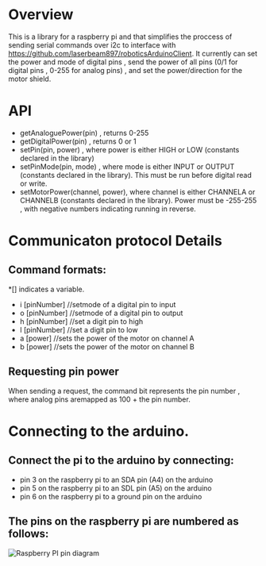 # Overview

This is a library for a raspberry pi and that simplifies the proccess of
sending serial commands over i2c to interface with https://github.com/laserbeam897/roboticsArduinoClient.
It currently can set the power and mode of digital pins , send the power of all pins 
(0/1 for digital pins , 0-255 for analog pins) , and set the power/direction for the motor shield.

# API

* getAnaloguePower(pin) , returns 0-255
* getDigitalPower(pin) , returns 0 or 1
* setPin(pin, power) , where power is either HIGH or LOW (constants declared in the library)
* setPinMode(pin, mode) , where mode is either INPUT or OUTPUT (constants declared in the library). This must be run before digital read or write.
* setMotorPower(channel, power), where channel is either CHANNELA or CHANNELB (constants declared in the library). Power must be -255-255 , with 
negative numbers indicating running in reverse.

# Communicaton protocol Details

## Command formats:
*[] indicates a variable. 
* i [pinNumber] //setmode of a digital pin to input
* o [pinNumber] //setmode of a digital pin to output
* h [pinNumber] //set a digit pin to high
* l [pinNumber] //set a digit pin to low
* a [power] //sets the power of the motor on channel A
* b [power] //sets the power of the motor on channel B
	
## Requesting pin power 
	
When sending a request, the command bit represents the pin number 
, where analog pins aremapped as 100 + the pin number.

# Connecting to the arduino.

## Connect the pi to the arduino by connecting:
* pin 3 on the raspberry pi to an SDA pin (A4) on the arduino
* pin 5 on the raspberry pi to an SDL pin (A5) on the arduino
* pin 6 on the raspberry pi to a ground pin on the arduino

## The pins on the raspberry pi are numbered as follows:

![Raspberry PI pin diagram](https://user-images.githubusercontent.com/5314742/31580000-4c86b236-b13b-11e7-96f4-07cf46751c7b.png)